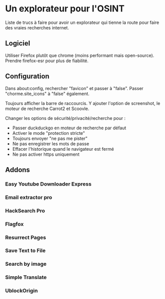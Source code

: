 # Un explorateur pour l'OSINT

Liste de trucs à faire pour avoir un explorateur qui tienne la route pour faire des vraies recherches internet.

## Logiciel

Utiliser Firefox plutôt que chrome (moins performant mais open-source). Prendre firefox-esr pour plus de fiabilité.

## Configuration

Dans about:config, rechercher "favicon" et passer à "false". Passer "chorme.site_icons" à "false" également.

Toujours afficher la barre de raccourcis. Y ajouter l'option de screenshot, le moteur de recherche Carrot2 et Scoovle.

Changer les options de sécurité/privacité/recherche pour :
  + Passer duckduckgo en moteur de recherche par défaut
  + Activer le mode "protection stricte"
  + Toujours envoyer "ne pas me pister"
  + Ne pas enregistrer les mots de passe
  + Effacer l'historique quand le navigateur est fermé
  + Ne pas activer https uniquement

## Addons

### Easy Youtube Downloader Express

### Email extractor pro

### HackSearch Pro

### Flagfox

### Resurrect Pages

### Save Text to File

### Search by image

### Simple Translate

### UblockOrigin
